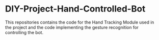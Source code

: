 # DIY-Project-Hand-Controlled-Bot
This repositories contains the code for the Hand Tracking Module used in the project and the code implementing the gesture recognition for controlling the bot.
